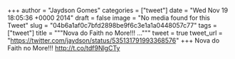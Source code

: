 
+++
author = "Jaydson Gomes"
categories = ["tweet"]
date = "Wed Nov 19 18:05:36 +0000 2014"
draft = false
image = "No media found for this Tweet"
slug = "04b6a1af0c7bfd2898be9f6c3e1a1a0448057c77"
tags = ["tweet"]
title = """Nova do Faith no More!!! ..."""
tweet = true
tweet_url = "https://twitter.com/jaydson/status/535131791993368576"
+++
Nova do Faith no More!!! http://t.co/tdf9NlgCTy
